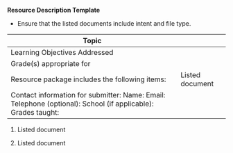 **Resource Description Template**

-   Ensure that the listed documents include intent and file type.

| Topic                                                                                                        |                 |
|--------------------------------------------------------------------------------------------------------------|-----------------|
| Learning Objectives Addressed                                                                                |                 |
| Grade(s) appropriate for                                                                                     |                 |
| Resource package includes the following items:                                                               | Listed document |
| Contact information for submitter: Name: Email: Telephone (optional): School (if applicable): Grades taught: |                 |

1.  Listed document

2.  Listed document
